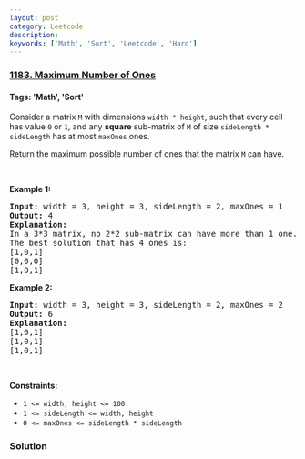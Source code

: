 ```yaml
---
layout: post
category: Leetcode
description: 
keywords: ['Math', 'Sort', 'Leetcode', 'Hard']
---
```

### [1183. Maximum Number of Ones](https://leetcode.com/problems/maximum-number-of-ones)

#### Tags: 'Math', 'Sort'

<div class="content__u3I1 question-content__JfgR"><div><p>Consider a matrix <code>M</code> with dimensions <code>width * height</code>, such that every cell has value <code>0</code> or <code>1</code>, and any <strong>square</strong> sub-matrix of <code>M</code> of size <code>sideLength * sideLength</code> has at most <code>maxOnes</code> ones.</p>
<p>Return the maximum possible number of ones that the matrix <code>M</code> can have.</p>
<p> </p>
<p><strong>Example 1:</strong></p>
<pre><strong>Input:</strong> width = 3, height = 3, sideLength = 2, maxOnes = 1
<strong>Output:</strong> 4
<strong>Explanation:</strong>
In a 3*3 matrix, no 2*2 sub-matrix can have more than 1 one.
The best solution that has 4 ones is:
[1,0,1]
[0,0,0]
[1,0,1]
</pre>
<p><strong>Example 2:</strong></p>
<pre><strong>Input:</strong> width = 3, height = 3, sideLength = 2, maxOnes = 2
<strong>Output:</strong> 6
<strong>Explanation:</strong>
[1,0,1]
[1,0,1]
[1,0,1]
</pre>
<p> </p>
<p><strong>Constraints:</strong></p>
<ul>
<li><code>1 &lt;= width, height &lt;= 100</code></li>
<li><code>1 &lt;= sideLength &lt;= width, height</code></li>
<li><code>0 &lt;= maxOnes &lt;= sideLength * sideLength</code></li>
</ul>
</div></div>

### Solution
